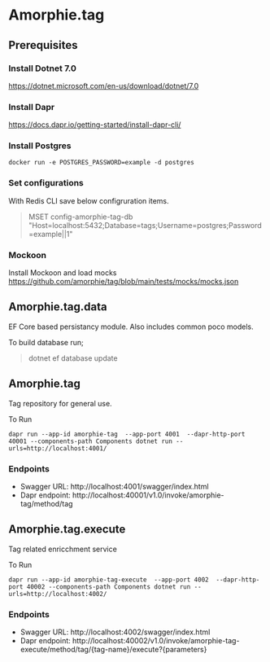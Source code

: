 # Amorphie.tag

## Prerequisites

### Install Dotnet 7.0
https://dotnet.microsoft.com/en-us/download/dotnet/7.0

###  Install Dapr
https://docs.dapr.io/getting-started/install-dapr-cli/

### Install Postgres

```
docker run -e POSTGRES_PASSWORD=example -d postgres
```
### Set configurations

With Redis CLI save below configruration items.
> MSET config-amorphie-tag-db "Host=localhost:5432;Database=tags;Username=postgres;Password=example||1" 

### Mockoon 

Install Mockoon and load mocks https://github.com/amorphie/tag/blob/main/tests/mocks/mocks.json

## Amorphie.tag.data

EF Core based persistancy module. Also includes common poco models.

To build database run;

> dotnet ef database update

## Amorphie.tag
Tag repository for general use. 

To Run
```
dapr run --app-id amorphie-tag  --app-port 4001  --dapr-http-port 40001 --components-path Components dotnet run -- urls=http://localhost:4001/
```

### Endpoints 
* Swagger URL: http://localhost:4001/swagger/index.html
* Dapr endpoint: http://localhost:40001/v1.0/invoke/amorphie-tag/method/tag


## Amorphie.tag.execute

Tag related enricchment service

To Run
```
dapr run --app-id amorphie-tag-execute  --app-port 4002  --dapr-http-port 40002 --components-path Components dotnet run -- urls=http://localhost:4002/
```

### Endpoints 
* Swagger URL: http://localhost:4002/swagger/index.html
* Dapr endpoint: http://localhost:40002/v1.0/invoke/amorphie-tag-execute/method/tag/{tag-name}/execute?{parameters}

